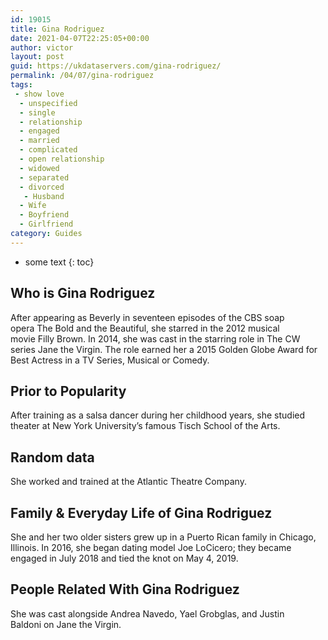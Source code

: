 ```yaml
---
id: 19015
title: Gina Rodriguez
date: 2021-04-07T22:25:05+00:00
author: victor
layout: post
guid: https://ukdataservers.com/gina-rodriguez/
permalink: /04/07/gina-rodriguez
tags:
 - show love
  - unspecified
  - single
  - relationship
  - engaged
  - married
  - complicated
  - open relationship
  - widowed
  - separated
  - divorced
   - Husband
  - Wife
  - Boyfriend
  - Girlfriend
category: Guides
---
```


* some text
{: toc}


## Who is Gina Rodriguez



After appearing as Beverly in seventeen episodes of the CBS soap opera The Bold and the Beautiful, she starred in the 2012 musical movie Filly Brown. In 2014, she was cast in the starring role in The CW series Jane the Virgin. The role earned her a 2015 Golden Globe Award for Best Actress in a TV Series, Musical or Comedy.

                
                
                
## Prior to Popularity



After training as a salsa dancer during her childhood years, she studied theater at New York University&#8217;s famous Tisch School of the Arts.

                
                
                
## Random data



She worked and trained at the Atlantic Theatre Company. 

                
                
                
## Family & Everyday Life of Gina Rodriguez



She and her two older sisters grew up in a Puerto Rican family in Chicago, Illinois. In 2016, she began dating model Joe LoCicero; they became engaged in July 2018 and tied the knot on May 4, 2019. 

                
                
                
## People Related With Gina Rodriguez



She was cast alongside Andrea Navedo, Yael Grobglas, and Justin Baldoni on Jane the Virgin.

                
              
            
          
          
          